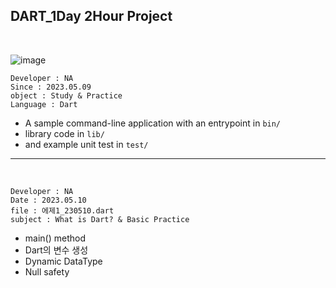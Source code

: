 ## DART_1Day 2Hour Project

<br>

![image](https://user-images.githubusercontent.com/116700688/237038614-73c458c6-5116-4105-a737-f92a8d3abc75.png)


```
Developer : NA
Since : 2023.05.09
object : Study & Practice
Language : Dart
```

- A sample command-line application with an entrypoint in `bin/` 
- library code in `lib/`
- and example unit test in `test/`

---
<br>

```
Developer : NA
Date : 2023.05.10
file : 에제1_230510.dart
subject : What is Dart? & Basic Practice 
```

- main() method
- Dart의 변수 생성
- Dynamic DataType
- Null safety